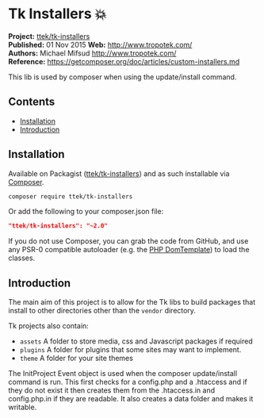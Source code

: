 # Tk Installers :boom: 

__Project:__ [ttek/tk-installers](http://packagist.org/packages/ttek/tk-installers)  
__Published:__ 01 Nov 2015
__Web:__ <http://www.tropotek.com/>  
__Authors:__ Michael Mifsud <http://www.tropotek.com/>  
__Reference:__ <https://getcomposer.org/doc/articles/custom-installers.md>  
  
This lib is used by composer when using the update/install command.

## Contents

- [Installation](#installation)
- [Introduction](#introduction)


## Installation

Available on Packagist ([ttek/tk-installers](http://packagist.org/packages/ttek/tk-installers))
and as such installable via [Composer](http://getcomposer.org/).

```bash
composer require ttek/tk-installers
```

Or add the following to your composer.json file:

```json
"ttek/tk-installers": "~2.0"
```

If you do not use Composer, you can grab the code from GitHub, and use any
PSR-0 compatible autoloader (e.g. the [PHP DomTemplate](https://github.com/tropotek/tk-installers))
to load the classes.

## Introduction

The main aim of this project is to allow for the Tk libs to build packages that install
to other directories other than the `vendor` directory.

Tk projects also contain:

 - `assets` A folder to store media, css and Javascript packages if required
 - `plugins` A folder for plugins that some sites may want to implement.
 - `theme` A folder for your site themes

The InitProject Event object is used when the composer update/install command is 
run. This first checks for a config.php and a .htaccess and if they do not exist it then creates them from 
the .htaccess.in and config.php.in if they are readable. It also creates a data folder and makes it writable.



